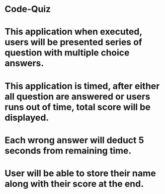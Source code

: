 # Code-Quiz
# This application when executed, users will be presented series of question with multiple choice answers.
# This application is timed, after either all question are answered or users runs out of time, total score will be displayed.
# Each wrong answer will deduct 5 seconds from remaining time.
# User will be able to store their name along with their score at the end.
